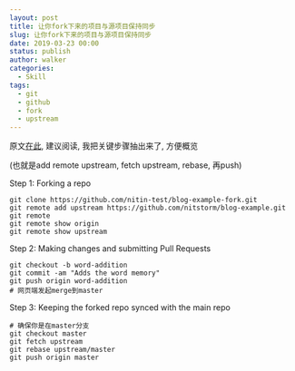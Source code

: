 ```yaml
---
layout: post
title: 让你fork下来的项目与源项目保持同步
slug: 让你fork下来的项目与源项目保持同步
date: 2019-03-23 00:00
status: publish
author: walker
categories: 
  - Skill
tags:
  - git
  - github
  - fork
  - upstream
---
```


原文[在此](https://2buntu.com/articles/1459/keeping-your-forked-repo-synced-with-the-upstream-source/), 建议阅读, 我把关键步骤抽出来了, 方便概览

(也就是add remote upstream, fetch upstream, rebase, 再push)

Step 1: Forking a repo
```
git clone https://github.com/nitin-test/blog-example-fork.git
git remote add upstream https://github.com/nitstorm/blog-example.git
git remote
git remote show origin
git remote show upstream
```
Step 2: Making changes and submitting Pull Requests
```
git checkout -b word-addition
git commit -am "Adds the word memory"
git push origin word-addition
# 网页端发起merge到master
```
Step 3: Keeping the forked repo synced with the main repo
```
# 确保你是在master分支
git checkout master
git fetch upstream
git rebase upstream/master
git push origin master
```

